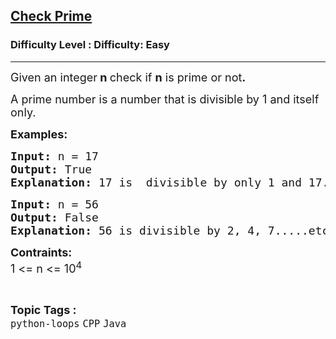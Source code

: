 <h2><a href="https://www.geeksforgeeks.org/problems/check-prime/1?page=14&difficulty=Easy&status=unsolved&sortBy=submissions">Check Prime</a></h2><h3>Difficulty Level : Difficulty: Easy</h3><hr><div class="problems_problem_content__Xm_eO"><p><span style="font-size: 18px;">Given an integer<strong>&nbsp;n </strong>check if&nbsp;<strong>n</strong> is prime or not<strong>.</strong></span></p>
<p><span style="font-size: 18px;">A prime number is a number that is divisible by 1 and itself only.</span></p>
<p><span style="font-size: 18px;"><strong>Examples:</strong> <strong> </strong></span></p>
<pre><span style="font-size: 18px;"><strong>Input: </strong>n = 17
<strong>Output: </strong>True 
<strong>Explanation: </strong>17 is  divisible by only 1 and 17. So it's a prime number.</span></pre>
<pre><span style="font-size: 18px;"><strong>Input: </strong>n = 56
<strong>Output: </strong>False
<strong>Explanation: </strong>56 is divisible by 2, 4, 7.....etc. So its not a prime number.</span></pre>
<p><span style="font-size: 18px;"><strong>Contraints:</strong></span><span style="font-size: 18px;"><br>1 &lt;= n &lt;= 10<sup>4</sup></span></p></div><br><p><span style=font-size:18px><strong>Topic Tags : </strong><br><code>python-loops</code>&nbsp;<code>CPP</code>&nbsp;<code>Java</code>&nbsp;